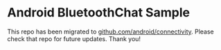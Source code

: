 
Android BluetoothChat Sample
============================

This repo has been migrated to [github.com/android/connectivity][1]. Please check that repo for future updates. Thank you!

[1]: https://github.com/android/connectivity

